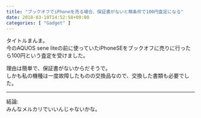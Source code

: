 ```yaml
---
title: "ブックオフでiPhoneを売る場合、保証書がないと無条件で100円査定になる"
date: 2018-03-10T14:52:58+09:00
categories: [ "Gadget" ]
---
```


タイトルまんま。  
今のAQUOS sene liteの前に使っていたiPhoneSEをブックオフに売りに行ったら100円という査定を受けました。

理由は簡単で、保証書がないからだそうで。  
しかも私の機種は一度故障したものの交換品なので、交換した書類も必要でした。

------


結論:  
みんなメルカリでいいんじゃないかな。
